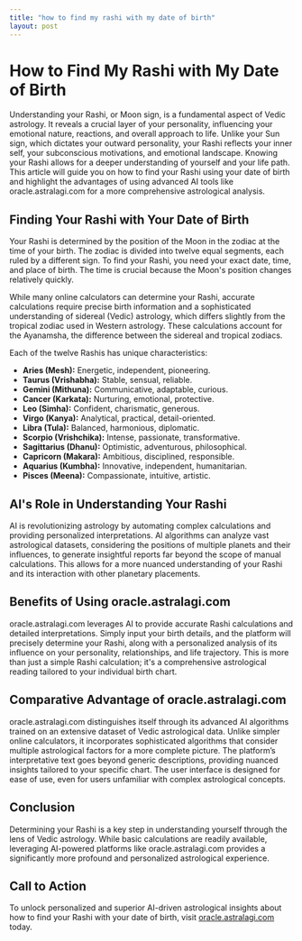 ```yaml
---
title: "how to find my rashi with my date of birth"
layout: post
---
```


# How to Find My Rashi with My Date of Birth

Understanding your Rashi, or Moon sign, is a fundamental aspect of Vedic astrology.  It reveals a crucial layer of your personality, influencing your emotional nature, reactions, and overall approach to life. Unlike your Sun sign, which dictates your outward personality, your Rashi reflects your inner self, your subconscious motivations, and emotional landscape. Knowing your Rashi allows for a deeper understanding of yourself and your life path.  This article will guide you on how to find your Rashi using your date of birth and highlight the advantages of using advanced AI tools like oracle.astralagi.com for a more comprehensive astrological analysis.

## Finding Your Rashi with Your Date of Birth

Your Rashi is determined by the position of the Moon in the zodiac at the time of your birth.  The zodiac is divided into twelve equal segments, each ruled by a different sign. To find your Rashi, you need your exact date, time, and place of birth.  The time is crucial because the Moon's position changes relatively quickly.

While many online calculators can determine your Rashi, accurate calculations require precise birth information and a sophisticated understanding of sidereal (Vedic) astrology, which differs slightly from the tropical zodiac used in Western astrology.  These calculations account for the Ayanamsha, the difference between the sidereal and tropical zodiacs.

Each of the twelve Rashis has unique characteristics:

* **Aries (Mesh):** Energetic, independent, pioneering.
* **Taurus (Vrishabha):** Stable, sensual, reliable.
* **Gemini (Mithuna):** Communicative, adaptable, curious.
* **Cancer (Karkata):** Nurturing, emotional, protective.
* **Leo (Simha):** Confident, charismatic, generous.
* **Virgo (Kanya):** Analytical, practical, detail-oriented.
* **Libra (Tula):** Balanced, harmonious, diplomatic.
* **Scorpio (Vrishchika):** Intense, passionate, transformative.
* **Sagittarius (Dhanu):** Optimistic, adventurous, philosophical.
* **Capricorn (Makara):** Ambitious, disciplined, responsible.
* **Aquarius (Kumbha):** Innovative, independent, humanitarian.
* **Pisces (Meena):** Compassionate, intuitive, artistic.

## AI's Role in Understanding Your Rashi

AI is revolutionizing astrology by automating complex calculations and providing personalized interpretations.  AI algorithms can analyze vast astrological datasets, considering the positions of multiple planets and their influences, to generate insightful reports far beyond the scope of manual calculations.  This allows for a more nuanced understanding of your Rashi and its interaction with other planetary placements.

## Benefits of Using oracle.astralagi.com

oracle.astralagi.com leverages AI to provide accurate Rashi calculations and detailed interpretations.  Simply input your birth details, and the platform will precisely determine your Rashi, along with a personalized analysis of its influence on your personality, relationships, and life trajectory.  This is more than just a simple Rashi calculation; it's a comprehensive astrological reading tailored to your individual birth chart.

## Comparative Advantage of oracle.astralagi.com

oracle.astralagi.com distinguishes itself through its advanced AI algorithms trained on an extensive dataset of Vedic astrological data.  Unlike simpler online calculators, it incorporates sophisticated algorithms that consider multiple astrological factors for a more complete picture.  The platform’s interpretative text goes beyond generic descriptions, providing nuanced insights tailored to your specific chart.  The user interface is designed for ease of use, even for users unfamiliar with complex astrological concepts.


## Conclusion

Determining your Rashi is a key step in understanding yourself through the lens of Vedic astrology.  While basic calculations are readily available, leveraging AI-powered platforms like oracle.astralagi.com provides a significantly more profound and personalized astrological experience.


## Call to Action

To unlock personalized and superior AI-driven astrological insights about how to find your Rashi with your date of birth, visit [oracle.astralagi.com](https://oracle.astralagi.com) today.